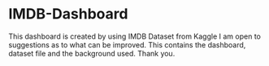 # IMDB-Dashboard
This dashboard is created by using IMDB Dataset from Kaggle
I am open to suggestions as to what can be improved.
This contains the dashboard, dataset file and the background used.
Thank you.
